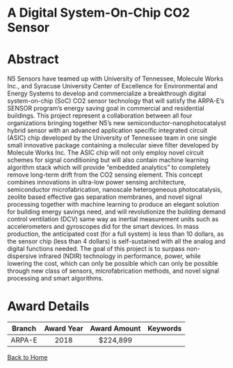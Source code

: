 
A Digital System-On-Chip CO2 Sensor
===================================

# Abstract


N5 Sensors have teamed up with University of Tennessee, Molecule Works Inc., and Syracuse University Center of Excellence for Environmental and Energy Systems to develop and commercialize a breakthrough digital system-on-chip (SoC) CO2 sensor technology that will satisfy the ARPA-E’s SENSOR program’s energy saving goal in commercial and residential buildings. This project represent a collaboration between all four organizations bringing together N5’s new semiconductor-nanophotocatalyst hybrid sensor with an advanced application specific integrated circuit (ASIC) chip developed by the University of Tennessee team in one single small innovative package containing a molecular sieve filter developed by Molecule Works Inc. The ASIC chip will not only employ novel circuit schemes for signal conditioning but will also contain machine learning algorithm stack which will provide “embedded analytics” to completely remove long-term drift from the CO2 sensing element. This concept combines innovations in ultra-low power sensing architecture, semiconductor microfabrication, nanoscale heterogeneous photocatalysis, zeolite based effective gas separation membranes, and novel signal processing together with machine learning to produce an elegant solution for building energy savings need, and will revolutionize the building demand control ventilation (DCV) same way as inertial measurement units such as accelerometers and gyroscopes did for the smart devices.  In mass production, the anticipated cost (for a full system) is less than 10 dollars, as the sensor chip (less than 4 dollars) is self-sustained with all the analog and digital functions needed. The goal of this project is to surpass non-dispersive infrared (NDIR) technology in performance, power, while lowering the cost, which can only be possible which can only be possible through new class of sensors, microfabrication methods, and novel signal processing and smart algorithms.  

# Award Details

|Branch|Award Year|Award Amount|Keywords|
| :---: | :---: | :---: | :---: |
|ARPA-E|2018|$224,899||
  
  


[Back to Home](https://github.com/chrischow/dod_sbir_awards#323)
